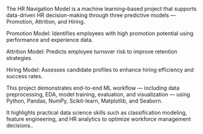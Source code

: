 The HR Navigation Model is a machine learning–based project that supports data-driven HR decision-making through three predictive models — Promotion, Attrition, and Hiring.

Promotion Model: Identifies employees with high promotion potential using performance and experience data.

Attrition Model: Predicts employee turnover risk to improve retention strategies.

Hiring Model: Assesses candidate profiles to enhance hiring efficiency and success rates.

This project demonstrates end-to-end ML workflow — including data preprocessing, EDA, model training, evaluation, and visualization — using Python, Pandas, NumPy, Scikit-learn, Matplotlib, and Seaborn.

It highlights practical data science skills such as classification modeling, feature engineering, and HR analytics to optimize workforce management decisions..



